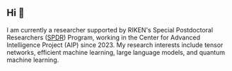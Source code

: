## Hi 👋

I am currently a researcher supported by RIKEN's Special Postdoctoral Researchers ([SPDR](https://www.riken.jp/en/careers/programs/spdr/)) Program, working in the Center for Advanced Intelligence Project (AIP) since 2023. My research interests include tensor networks, efficient machine learning, large language models, and quantum machine learning.

<!--
**ynqiu/ynqiu** is a ✨ _special_ ✨ repository because its `README.md` (this file) appears on your GitHub profile.

Here are some ideas to get you started:

- 🔭 I’m currently working on ...
- 🌱 I’m currently learning ...
- 👯 I’m looking to collaborate on ...
- 🤔 I’m looking for help with ...
- 💬 Ask me about ...
- 📫 How to reach me: ...
- 😄 Pronouns: ...
- ⚡ Fun fact: ...
-->
